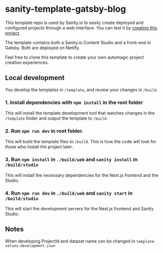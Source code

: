 # sanity-template-gatsby-blog


This template repo is used by Sanity.io to easily create deployed and configured projects through a web interface. You can test it by [creating this project](https://create.sanity.io/?template=sanity-io/sanity-template-gatsby-blog).

The template contains both a Sanity.io Content Studio and a front-end in Gatsby. Both are deployed on Netlify.

Feel free to clone this template to create your own automagic project creation experiences.

## Local development

You develop the templates in `/template`, and review your changes in `/build`.

### 1. Install dependencies with `npm install` in the root folder

This will install the template development tool that watches changes in the `/template` folder and output the template to `/build`.

### 2. Run `npm run dev` in root folder.

This will build the template files to `/build`. This is how the code will look for those who install the project later.

### 3. Run `npm install` in `./build/web` and `sanity install` in `/build/studio`

This will install the necessary dependencies for the Next.js frontend and the Studio.

### 4. Run `npm run dev` in `./build/web` and `sanity start` in `/build/studio`

This will start the development servers for the Next.js frontend and Sanity Studio.

## Notes

When developing ProjectId and dataset name can be changed in `template-values-development.json`
